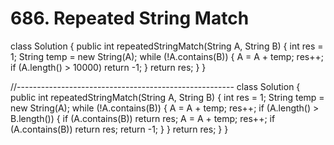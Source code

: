 # 686. Repeated String Match

class Solution { public int repeatedStringMatch\(String A, String B\) { int res = 1; String temp = new String\(A\); while \(!A.contains\(B\)\) { A = A + temp; res++; if \(A.length\(\) &gt; 10000\) return -1; } return res; } }

//------------------------------------------------------ class Solution { public int repeatedStringMatch\(String A, String B\) { int res = 1; String temp = new String\(A\); while \(!A.contains\(B\)\) { A = A + temp; res++; if \(A.length\(\) &gt; B.length\(\)\) { if \(A.contains\(B\)\) return res; A = A + temp; res++; if \(A.contains\(B\)\) return res; return -1; } } return res; } }

